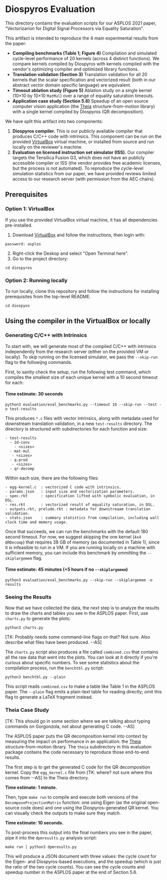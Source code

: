 # Diospyros Evaluation

This directory contains the evaluation scripts for our ASPLOS 2021 paper,
"Vectorizarion for Digital Signal Processors via Equality Saturation".


This artifact is intended to reproduce the 4 main experimental results from the
paper:
- **Compiling benchmarks (Table 1; Figure 4)** Compilation and simulated
cycle-level performance of 20 kernels (across 4 distinct functions). We compare
kernels compiled by Diospyros with kernels compiled with the vendor's optimizing
compiler and optimized library functions.
- **Translation validation (Section 3)**  Translation validation
for all 20 kernels that the scalar specification and vectorized result (both in
our abstract vector domain specific language) are equivalent.
- **Timeout ablation study (Figure 5)** Ablation study on a single kernel
(10×10 by 10×10 `MatMul`) over a range of equality saturation timeouts.
- **Application case study (Section 5.6)** Speedup of an open source
computer vision application (the [Theia][] structure-from-motion library) with a single
kernel compiled by Diospyros (QR decomposition).

We have split this artifact into two components:
1. **Diospyros compiler.** This is our publicly available compiler that
  produces C/C++ code with intrinsics. This component can be run on the provided
  [VirtualBox][] virtual machine, or installed from source and run locally on the
  reviewer's machine.
2. **Evaluation on licensed instruction set simulator (ISS).**
  Our compiler targets the Tensilica Fusion G3, which does not have an
  publicly accessible compiler or ISS (the vendor provides free academic licenses,
  but the process is not automated). To reproduce the cycle-level simulation
  statistics from our paper, we have provided reviews limited access to our
  research server (with permission from the AEC chairs).

[virtualbox]: https://www.virtualbox.org/
[theia]: https://github.com/sweeneychris/TheiaSfM

## Prerequisites

### Option 1: VirtualBox
If you use the provided VirtualBox virtual machine, it has all dependencies pre-installed. 

1. Download [VirtualBox][] and follow the instructions, then login with:

```
password: asplos
```
2. Right-click the Deskop and select "Open Terminal here".
3. Go to the project directory:
```
cd diospyros
```

### Option 2: Running locally
To run locally, clone this repository and follow the instructions for installing prerequisites from the top-level README.

```
cd diospyos
```

## Using the compiler in the VirtualBox or locally

### Generating C/C++ with Intrinsics

To start with, we will generate most of the compiled C/C++ with intrinsics independently from the research server (either on the provided VM or locally). To skip running on the licensed simulator, we pass the `--skip-run` flag to the followijng commands.

First, to sanity check the setup, run the following test command, which compiles the smallest size of each unique kernel with a 10 second timeout for each:

#### Time estimate: 30 seconds
```
python3 evaluation/eval_benchmarks.py --timeout 10 --skip-run --test -o test-results
```

This produces `*.c` files with vector intrinsics, along with metadata used for downstream translation validation, in a new `test-results` directory. The directory is structured with subdirectories for each function and size:
```
- test-results
  - 2d-conv  
    - <sizes>
  - mat-mul
   - <sizes>
  - q-prod 
   - <sizes>
  - qr-decomp
```
Within each size, there are the following files:
```
- egg-kernel.c  : vectorized C code with intrinsics.
- params.json   : input size and vectorization parameters.
- spec.rkt      : specification lifted with symbolic evaluation, in DSL.
- res.rkt       : vectorized result of equality saturation, in DSL.
- outputs.rkt, prelude.rkt : metadata for downstreaam translation validation. 
- stats.json    : summary statistics from compilation, including wall clock time and memory usage.
```

Once that succeeds, we can run the benchmarks with the default 180 second timeout.  For now,
we suggest skipping the one kernel (`4x4 QRDecomp`) that requires 38 GB of memory (as documented in Table 1), since it is infeasible to run in a VM. If you are running locally on a machine with sufficient memory, you can include this benchmark by ommitting the `--skiplargemem` flag.  

#### Time estimate: 45 minutes (+5 hours if no `--skiplargemem`)
```
python3 evaluation/eval_benchmarks.py --skip-run --skiplargemem -o results
```

### Seeing the Results

Now that we have collected the data, the next step is to analyze the results to draw the charts and tables you see in the ASPLOS paper.
First, use `charts.py` to generate the plots:

    python3 charts.py

[TK: Probably needs some command-line flags on that? Not sure. Also describe what files have been produced. --AS]

The `charts.py` script also produces a file called `combined.csv` that contains all the raw data that went into the plots.
You can look at it directly if you're curious about specific numbers.
To see some statistics about the compilation process, run the `benchtbl.py` script:

    python3 benchtbl.py --plain

This script reads `combined.csv` to make a table like Table 1 in the ASPLOS paper.
The `--plain` flag emits a plain-text table for reading directly; omit this flag to generate a LaTeX fragment instead.

### Theia Case Study

[TK: This should go in some section where we are talking about typing commands on Gorgonzola, not about generating C code. --AS]

The ASPLOS paper puts the QR decomposition kernel into context by measuring the impact on performance in an application: the [Theia][] structure-from-motion library.
The `theia` subdirectory in this evaluation package contains the code necessary to reproduce those end-to-end results.

The first step is to get the generated C code for the QR decomposition kernel.
Copy the `egg_kernel.c` file from
[TK: where? not sure where this comes from --AS]
to the Theia directory.

**Time estimate: 1 minute.**

Then, type `make run` to compile and execute both versions of the `DecomposeProjectionMatrix` function: one using Eigen (as the original open-source code does) and one using the Diospyros-generated QR kernel.
You can visually check the outputs to make sure they match.

**Time estimate: 10 seconds.**

To post-process this output into the final numbers you see in the paper, pipe it into the `dpmresults.py` analysis script:

    make run | python3 dpmresults.py

This will produce a JSON document with three values: the cycle count for the Eigen- and Diospyros-based executions, and the speedup (which is just the ratio of the two cycle counts).
You can see the cycle counts and speedup number in the ASPLOS paper at the end of Section 5.6.
